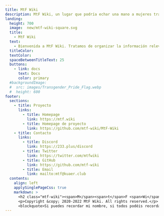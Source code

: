 ```yaml
---
title: MtF Wiki
description: MtF Wiki, un lugar que podría echar una mano a mujeres trans.
landing:
  height: 700
  image:  new/mtf-wiki-square.svg
  title:
    - MtF Wiki
  text:
    - Bienvenida a MtF Wiki. Tratamos de organizar la información relevante de mujeres trans para daros mejor ayuda~
  titleColor:
  textColor:
  spaceBetweenTitleText: 25
  buttons:
    - link: docs
      text: Docs
      color: primary
  #backgroundImage:
  #  src: images/Transgender_Pride_Flag.webp
  #  height: 600
footer:
  sections:
    - title: Proyecto
      links:
        - title: Homepage
          link: https://mtf.wiki
        - title: Homepage de proyecto
          link: https://github.com/mtf-wiki/MtF-Wiki
    - title: Contacto
      links:
        - title: Discord
          link: https://233.plus/discord
        - title: Twitter
          link: https://twitter.com/mtfwiki
        - title: GitHub
          link: https://github.com/mtf-wiki
        - title: Email
          link: mailto:mtf@kuaer.club
  contents:
    align: left
    applySinglePageCss: true
    markdown: >
      <h2 class="mtf-wiki"><span>M</span><span>t</span>F <span>Wi</span><span>ki</span></h2>
      <p>Copyright &copy; 2020-2022 MtF Wiki. All rights reserved.</p>
      <blockquote>Si puedes recordar mi nombre, si todos podéis recordarlo, tal vez yo o «nosotras», un día, vivamos libres.</blockquote>
---
```

